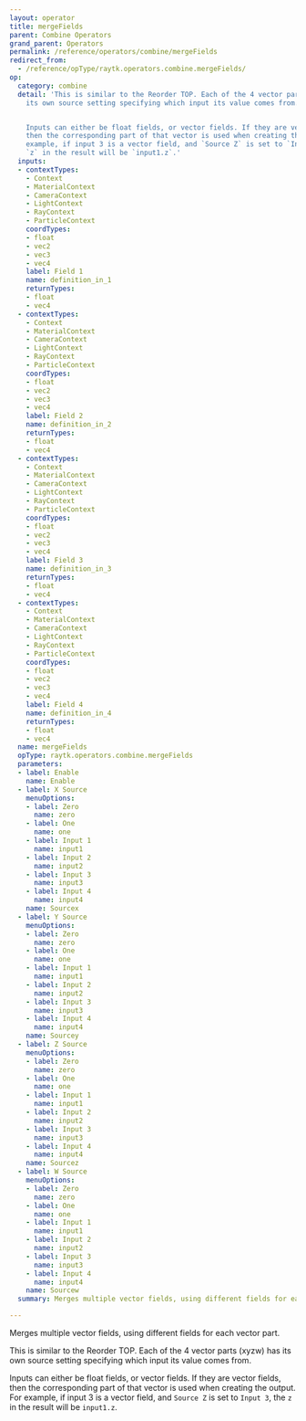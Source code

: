 ```yaml
---
layout: operator
title: mergeFields
parent: Combine Operators
grand_parent: Operators
permalink: /reference/operators/combine/mergeFields
redirect_from:
  - /reference/opType/raytk.operators.combine.mergeFields/
op:
  category: combine
  detail: 'This is similar to the Reorder TOP. Each of the 4 vector parts (xyzw) has
    its own source setting specifying which input its value comes from.


    Inputs can either be float fields, or vector fields. If they are vector fields,
    then the corresponding part of that vector is used when creating the output. For
    example, if input 3 is a vector field, and `Source Z` is set to `Input 3`, the
    `z` in the result will be `input1.z`.'
  inputs:
  - contextTypes:
    - Context
    - MaterialContext
    - CameraContext
    - LightContext
    - RayContext
    - ParticleContext
    coordTypes:
    - float
    - vec2
    - vec3
    - vec4
    label: Field 1
    name: definition_in_1
    returnTypes:
    - float
    - vec4
  - contextTypes:
    - Context
    - MaterialContext
    - CameraContext
    - LightContext
    - RayContext
    - ParticleContext
    coordTypes:
    - float
    - vec2
    - vec3
    - vec4
    label: Field 2
    name: definition_in_2
    returnTypes:
    - float
    - vec4
  - contextTypes:
    - Context
    - MaterialContext
    - CameraContext
    - LightContext
    - RayContext
    - ParticleContext
    coordTypes:
    - float
    - vec2
    - vec3
    - vec4
    label: Field 3
    name: definition_in_3
    returnTypes:
    - float
    - vec4
  - contextTypes:
    - Context
    - MaterialContext
    - CameraContext
    - LightContext
    - RayContext
    - ParticleContext
    coordTypes:
    - float
    - vec2
    - vec3
    - vec4
    label: Field 4
    name: definition_in_4
    returnTypes:
    - float
    - vec4
  name: mergeFields
  opType: raytk.operators.combine.mergeFields
  parameters:
  - label: Enable
    name: Enable
  - label: X Source
    menuOptions:
    - label: Zero
      name: zero
    - label: One
      name: one
    - label: Input 1
      name: input1
    - label: Input 2
      name: input2
    - label: Input 3
      name: input3
    - label: Input 4
      name: input4
    name: Sourcex
  - label: Y Source
    menuOptions:
    - label: Zero
      name: zero
    - label: One
      name: one
    - label: Input 1
      name: input1
    - label: Input 2
      name: input2
    - label: Input 3
      name: input3
    - label: Input 4
      name: input4
    name: Sourcey
  - label: Z Source
    menuOptions:
    - label: Zero
      name: zero
    - label: One
      name: one
    - label: Input 1
      name: input1
    - label: Input 2
      name: input2
    - label: Input 3
      name: input3
    - label: Input 4
      name: input4
    name: Sourcez
  - label: W Source
    menuOptions:
    - label: Zero
      name: zero
    - label: One
      name: one
    - label: Input 1
      name: input1
    - label: Input 2
      name: input2
    - label: Input 3
      name: input3
    - label: Input 4
      name: input4
    name: Sourcew
  summary: Merges multiple vector fields, using different fields for each vector part.

---
```



Merges multiple vector fields, using different fields for each vector part.

This is similar to the Reorder TOP. Each of the 4 vector parts (xyzw) has its own source setting specifying which input its value comes from.

Inputs can either be float fields, or vector fields. If they are vector fields, then the corresponding part of that vector is used when creating the output. For example, if input 3 is a vector field, and `Source Z` is set to `Input 3`, the `z` in the result will be `input1.z`.